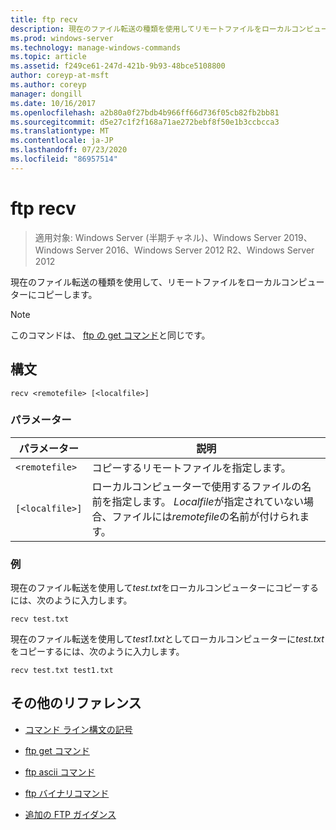 ```yaml
---
title: ftp recv
description: 現在のファイル転送の種類を使用してリモートファイルをローカルコンピューターにコピーする、ftp の recv コマンドに関するリファレンス記事です。
ms.prod: windows-server
ms.technology: manage-windows-commands
ms.topic: article
ms.assetid: f249ce61-247d-421b-9b93-48bce5108800
author: coreyp-at-msft
ms.author: coreyp
manager: dongill
ms.date: 10/16/2017
ms.openlocfilehash: a2b80a0f27bdb4b966ff66d736f05cb82fb2bb81
ms.sourcegitcommit: d5e27c1f2f168a71ae272bebf8f50e1b3ccbcca3
ms.translationtype: MT
ms.contentlocale: ja-JP
ms.lasthandoff: 07/23/2020
ms.locfileid: "86957514"
---
```

# <a name="ftp-recv"></a>ftp recv

> 適用対象: Windows Server (半期チャネル)、Windows Server 2019、Windows Server 2016、Windows Server 2012 R2、Windows Server 2012

現在のファイル転送の種類を使用して、リモートファイルをローカルコンピューターにコピーします。

> [!NOTE]
> このコマンドは、 [ftp の get コマンド](ftp-get.md)と同じです。

## <a name="syntax"></a>構文

```
recv <remotefile> [<localfile>]
```

### <a name="parameters"></a>パラメーター

| パラメーター | 説明 |
| --------- | ----------- |
| `<remotefile>` | コピーするリモートファイルを指定します。 |
| `[<localfile>]` | ローカルコンピューターで使用するファイルの名前を指定します。 *Localfile*が指定されていない場合、ファイルには*remotefile*の名前が付けられます。 |

### <a name="examples"></a>例

現在のファイル転送を使用して*test.txt*をローカルコンピューターにコピーするには、次のように入力します。

```
recv test.txt
```

現在のファイル転送を使用して*test1.txt*としてローカルコンピューターに*test.txt*をコピーするには、次のように入力します。

```
recv test.txt test1.txt
```

## <a name="additional-references"></a>その他のリファレンス

- [コマンド ライン構文の記号](command-line-syntax-key.md)

- [ftp get コマンド](ftp-get.md)

- [ftp ascii コマンド](ftp-ascii.md)

- [ftp バイナリコマンド](ftp-binary.md)

- [追加の FTP ガイダンス](/previous-versions/orphan-topics/ws.10/cc756013(v=ws.10))

